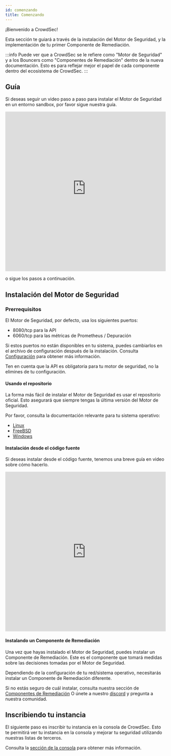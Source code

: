 ```yaml
---
id: comenzando
title: Comenzando
---
```


¡Bienvenido a CrowdSec!

Esta sección te guiará a través de la instalación del Motor de Seguridad, y la implementación de tu primer Componente de Remediación.

:::info
Puede ver que a CrowdSec se le refiere como "Motor de Seguridad" y a los Bouncers como "Componentes de Remediación" dentro de la nueva documentación. Esto es para reflejar mejor el papel de cada componente dentro del ecosistema de CrowdSec.
:::

## Guía

Si deseas seguir un video paso a paso para instalar el Motor de Seguridad en un entorno sandbox, por favor sigue nuestra guía.

<iframe width="100%" height="500" src="https://www.youtube-nocookie.com/embed/yxbimVtd2nw?controls=1" title="YouTube video player" frameborder="0" allow="accelerometer; autoplay; clipboard-write; encrypted-media; gyroscope; picture-in-picture; web-share" allowfullscreen></iframe>

o sigue los pasos a continuación.

## Instalación del Motor de Seguridad

### Prerrequisitos

El Motor de Seguridad, por defecto, usa los siguientes puertos:
  - 8080/tcp para la API
  - 6060/tcp para las métricas de Prometheus / Depuración

Si estos puertos no están disponibles en tu sistema, puedes cambiarlos en el archivo de configuración después de la instalación. Consulta [Configuración](/configuration/crowdsec_configuration.md) para obtener más información.

Ten en cuenta que la API es obligatoria para tu motor de seguridad, no la elimines de tu configuración.

#### Usando el repositorio

La forma más fácil de instalar el Motor de Seguridad es usar el repositorio oficial. Esto asegurará que siempre tengas la última versión del Motor de Seguridad.

Por favor, consulta la documentación relevante para tu sistema operativo:
- [Linux](/getting_started/install.mdx)
- [FreeBSD](/getting_started/install_freebsd.md)
- [Windows](/getting_started/getting_started_on_windows.md)

#### Instalación desde el código fuente

Si deseas instalar desde el código fuente, tenemos una breve guía en video sobre cómo hacerlo.

<iframe width="100%" height="500" src="https://www.youtube.com/embed/-1xxkwQyI2M" title="YouTube video player" frameborder="0" allow="accelerometer; autoplay; clipboard-write; encrypted-media; gyroscope; picture-in-picture; web-share" allowfullscreen></iframe>

#### Instalando un Componente de Remediación

Una vez que hayas instalado el Motor de Seguridad, puedes instalar un Componente de Remediación. Este es el componente que tomará medidas sobre las decisiones tomadas por el Motor de Seguridad.

Dependiendo de la configuración de tu red/sistema operativo, necesitarás instalar un Componente de Remediación diferente.

Si no estás seguro de cuál instalar, consulta nuestra sección de [Componentes de Remediación](/bouncers/intro.md) O únete a nuestro [discord](https://discord.gg/crowdsec) y pregunta a nuestra comunidad.

## Inscribiendo tu instancia

El siguiente paso es inscribir tu instancia en la consola de CrowdSec. Esto te permitirá ver tu instancia en la consola y mejorar tu seguridad utilizando nuestras listas de terceros.

Consulta la [sección de la consola](/console/intro.md) para obtener más información.
